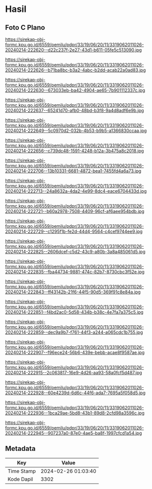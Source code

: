 # Hasil

## Foto C Plano

https://sirekap-obj-formc.kpu.go.id/6559/pemilu/pdpr/33/19/06/20/11/3319062011026-20240214-222620--d22c237f-2e27-43d1-b611-05fe5c513090.jpg

https://sirekap-obj-formc.kpu.go.id/6559/pemilu/pdpr/33/19/06/20/11/3319062011026-20240214-222626--b71ba8bc-b3a2-4abc-b2dd-acab22a0ad83.jpg

https://sirekap-obj-formc.kpu.go.id/6559/pemilu/pdpr/33/19/06/20/11/3319062011026-20240214-222630--673033eb-ba42-4904-ae65-7b901112337c.jpg

https://sirekap-obj-formc.kpu.go.id/6559/pemilu/pdpr/33/19/06/20/11/3319062011026-20240214-222637--65241d70-afb0-48bd-b3f8-9a4d8adf6e9b.jpg

https://sirekap-obj-formc.kpu.go.id/6559/pemilu/pdpr/33/19/06/20/11/3319062011026-20240214-222649--5c0970d2-032b-4b53-b9b5-a1366830ccaa.jpg

https://sirekap-obj-formc.kpu.go.id/6559/pemilu/pdpr/33/19/06/20/11/3319062011026-20240214-222656--c739dc48-1591-4248-b12a-3b475a8c2018.jpg

https://sirekap-obj-formc.kpu.go.id/6559/pemilu/pdpr/33/19/06/20/11/3319062011026-20240214-222706--13b10331-6681-4872-bea1-7455fd4a6a73.jpg

https://sirekap-obj-formc.kpu.go.id/6559/pemilu/pdpr/33/19/06/20/11/3319062011026-20240214-222713--24a8632a-4da2-4e99-8dc4-eace6704433d.jpg

https://sirekap-obj-formc.kpu.go.id/6559/pemilu/pdpr/33/19/06/20/11/3319062011026-20240214-222721--b60a2978-7508-4409-96cf-af6aee954bdb.jpg

https://sirekap-obj-formc.kpu.go.id/6559/pemilu/pdpr/33/19/06/20/11/3319062011026-20240214-222729--c1295f1b-fe2d-44d4-9564-c4cef9744ee9.jpg

https://sirekap-obj-formc.kpu.go.id/6559/pemilu/pdpr/33/19/06/20/11/3319062011026-20240214-222825--2606dcef-c5d2-43c9-a80b-3a8a485061d5.jpg

https://sirekap-obj-formc.kpu.go.id/6559/pemilu/pdpr/33/19/06/20/11/3319062011026-20240214-222835--fba44734-9881-474c-82b7-8730cbc3f52e.jpg

https://sirekap-obj-formc.kpu.go.id/6559/pemilu/pdpr/33/19/06/20/11/3319062011026-20240214-222843--ff43142b-21f6-44f5-90d5-369f91c8e84a.jpg

https://sirekap-obj-formc.kpu.go.id/6559/pemilu/pdpr/33/19/06/20/11/3319062011026-20240214-222851--f4bd2ac0-5d58-434b-b38c-4e7fa7a375c5.jpg

https://sirekap-obj-formc.kpu.go.id/6559/pemilu/pdpr/33/19/06/20/11/3319062011026-20240214-222859--dec9a9b7-f761-44f3-a244-a065cdc1b755.jpg

https://sirekap-obj-formc.kpu.go.id/6559/pemilu/pdpr/33/19/06/20/11/3319062011026-20240214-222907--f96ece24-56b6-439e-bebb-acae8f9587ae.jpg

https://sirekap-obj-formc.kpu.go.id/6559/pemilu/pdpr/33/19/06/20/11/3319062011026-20240214-222915--2c063817-16e9-4d26-aa93-58a0fcf5d487.jpg

https://sirekap-obj-formc.kpu.go.id/6559/pemilu/pdpr/33/19/06/20/11/3319062011026-20240214-222928--60e4239d-6d6c-44f6-ada7-7695a5f058d5.jpg

https://sirekap-obj-formc.kpu.go.id/6559/pemilu/pdpr/33/19/06/20/11/3319062011026-20240214-222936--1bca29ae-5bd8-43b1-89d8-2cfd98a3596c.jpg

https://sirekap-obj-formc.kpu.go.id/6559/pemilu/pdpr/33/19/06/20/11/3319062011026-20240214-222945--907237a0-87e0-4ae5-ba8f-1997cfcd1a54.jpg


## Metadata

| Key        | Value               |
| ---------- | ------------------- |
| Time Stamp | 2024-02-26 01:03:40 |
| Kode Dapil | 3302                |



